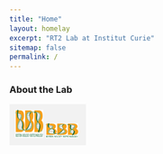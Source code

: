 ```yaml
---
title: "Home"
layout: homelay
excerpt: "RT2 Lab at Institut Curie"
sitemap: false
permalink: /
---
```


### About the Lab

<div style="display: flex; flex-direction: row;">
  
  <div style="flex-basis: 25%; background-color: #f2f2f2; padding: 10px;">
    <!-- Left section content goes here -->
<img src="images/logo/bbb_logo_yl_xl_v1.jpg" alt="logo example 2" width="50" height="50">
<img src="images/logo/bbb_logo_yl_xl_v1.jpg" alt="logo example 3" style="width:50%;height:50%">
  </div>
  
  <div style="flex-basis: 75%; padding: 10px;">
    <!-- Right section content goes here -->

  </div>
  
</div>
